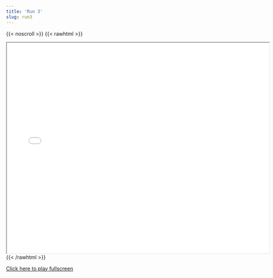```yaml
---
title: 'Run 3'
slug: run3
---
```


{{< noscroll >}}
{{< rawhtml >}}
<iframe width="720" height="576" name="iframe" src="/cjs-garchive/run3/index.html"></iframe>
{{< /rawhtml >}}

[Click here to play fullscreen](/cjs-garchive/run3)